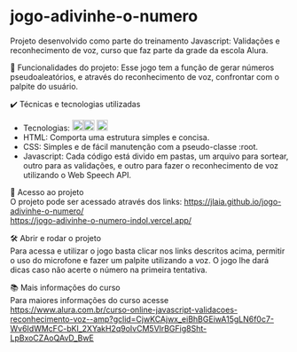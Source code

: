 # jogo-adivinhe-o-numero
Projeto desenvolvido como parte do treinamento Javascript: Validações e reconhecimento de voz, curso que faz parte da grade da
escola Alura.

🔨 Funcionalidades do projeto:
Esse jogo tem a função de gerar números pseudoaleatórios, e através do reconhecimento de voz, confrontar com o palpite do usuário.

✔️ Técnicas e tecnologias utilizadas
* Tecnologias: <img src="https://cdn.jsdelivr.net/gh/devicons/devicon/icons/html5/html5-original.svg" width="20" height="20" /><img src="https://cdn.jsdelivr.net/gh/devicons/devicon/icons/css3/css3-original.svg" width="20" height="20" /> <img src="https://cdn.jsdelivr.net/gh/devicons/devicon/icons/javascript/javascript-original.svg" width="20" height="20" />
* HTML: Comporta uma estrutura simples e concisa.
* CSS: Simples e de fácil manutenção com a pseudo-classe :root.
* Javascript: Cada código está divido em pastas, um arquivo para sortear, outro para as validações, e outro para fazer o
reconhecimento de voz utilizando o Web Speech API.

📁 Acesso ao projeto             
O projeto pode ser acessado através dos links:
https://jlaia.github.io/jogo-adivinhe-o-numero/                                                                     
https://jogo-adivinhe-o-numero-indol.vercel.app/

🛠️ Abrir e rodar o projeto                                   
Para acessa e utilizar o jogo basta clicar nos links descritos acima, permitir o uso do microfone e fazer um palpite utilizando
a voz. O jogo lhe dará dicas caso não acerte o número na primeira tentativa.

📚 Mais informações do curso                                                               
Para maiores informações do curso acesse https://www.alura.com.br/curso-online-javascript-validacoes-reconhecimento-voz--amp?gclid=CjwKCAjwx_eiBhBGEiwA15gLN6f0c7-Wv6IdWMcFC-bKl_2XYakH2q9oIvCM5VlrBGFig8Sht-LpBxoCZAoQAvD_BwE
          
